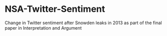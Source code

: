 # NSA-Twitter-Sentiment
Change in Twitter sentiment after Snowden leaks in 2013 as part of the final paper in Interpretation and Argument
